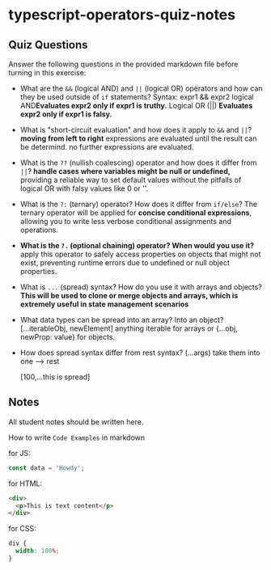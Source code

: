 # typescript-operators-quiz-notes

## Quiz Questions

Answer the following questions in the provided markdown file before turning in this exercise:

- What are the `&&` (logical AND) and `||` (logical OR) operators and how can they be used outside of `if` statements?
  Syntax: expr1 && expr2
  logical AND**Evaluates expr2 only if expr1 is truthy.**
  Logical OR (||) **Evaluates expr2 only if expr1 is falsy.**

- What is "short-circuit evaluation" and how does it apply to `&&` and `||`?
  **moving from left to right** expressions are evaluated until the result can be determind. no further expressions are evaluated.
- What is the `??` (nullish coalescing) operator and how does it differ from `||`?
  **handle cases where variables might be null or undefined,** providing a reliable way to set default values without the pitfalls of logical OR with falsy values like 0 or ''.

- What is the `?:` (ternary) operator? How does it differ from `if/else`?
  The ternary operator will be applied for **concise conditional expressions**, allowing you to write less verbose conditional assignments and operations.

- **What is the `?.` (optional chaining) operator? When would you use it?**
  apply this operator to safely access properties on objects that might not exist, preventing runtime errors due to undefined or null object properties.

- What is `...` (spread) syntax? How do you use it with arrays and objects?
  **This will be used to clone or merge objects and arrays, which is extremely useful in state management scenarios**

- What data types can be spread into an array? Into an object?
  [...iterableObj, newElement] anything iterable for arrays or {...obj, newProp: value} for objects.

- How does spread syntax differ from rest syntax?
  (...args) take them into one --> rest

  [100,...this is spread]

## Notes

All student notes should be written here.

How to write `Code Examples` in markdown

for JS:

```js
const data = 'Howdy';
```

for HTML:

```html
<div>
  <p>This is text content</p>
</div>
```

for CSS:

```css
div {
  width: 100%;
}
```
